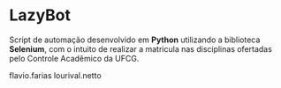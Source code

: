 # LazyBot

Script de automação desenvolvido em **Python** utilizando a biblioteca **Selenium**, com o intuito de realizar a matricula nas disciplinas ofertadas pelo Controle Acadêmico da UFCG.

flavio.farias
lourival.netto
